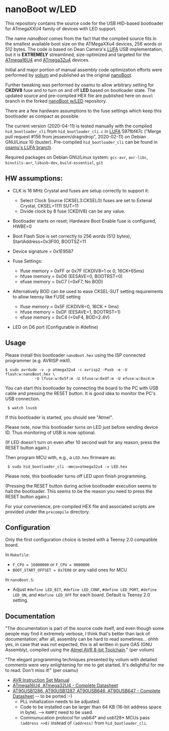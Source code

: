 # nanoBoot w/LED

<!-- not used by osamu: [![Build Status](https://travis-ci.org/volium/nanoBoot.svg?branch=master)](https://travis-ci.org/volium/nanoBoot) -->

This repository contains the source code for the USB HID-based bootloader for ATmegaXXU4 family of devices with LED support.

The name *nanoBoot* comes from the fact that the compiled source fits in the smallest available boot size on the ATMegaXXu4 devices, 256 words or 512 bytes. The code is based on Dean Camera's [LUFA](https://github.com/abcminiuser/lufa) USB implementation, but it is **EXTREMELY** streamlined, size-optimized and targeted for the [ATmega16U4](http://www.atmel.com/devices/atmega16u4.aspx) and [ATmega32u4](http://www.atmel.com/devices/atmega32u4.aspx) devices.

Initial and major portion of manual assembly code optimization efforts were performed by [volium](https://github.com/volium) and published as the original [nanoBoot](https://github.com/volium/nanoBoot).

Further tweaking was performed by osamu to allow arbitrary setting for **CKDIV8** fuse and to turn on and off **LED** based on bootloader state.  The updated source and pre-compiled HEX file are published here on `devel` branch in the forked [nanoBoot w/LED](https://github.com/osamuaoki/nanoBoot) repository.

There are a few hardware assumptions to the fuse settings which keep this bootloader as compact as possible.

<!-- It's very likely that a few sections can be rewritten to make it even smaller, and the ultimate goal is to support EEPROM programming as well, although that would require changes to the host code. -->

<!--The current version (commit #[5401f92](https://github.com/volium/nanoBoot/commit/5f84c0c44d78e907de869176c576855c8ba7a2f2)) is supported as-is in the 'hid_bootloader_loader.py' script that ships with [LUFA-151115](https://github.com/abcminiuser/lufa/releases/tag/LUFA-151115), and is exactly 508 bytes long.-->

<!-- The current version (2020-04-03) is supported as-is in the 'hid_bootloader_loader.py' script that ships with [LUFA-151115](https://github.com/abcminiuser/lufa/releases/tag/LUFA-151115), and is exactly 512 bytes long. -->

The current version (2020-04-11) is tested manually with the compiled `hid_bootloader_cli` from `hid_bootloader_cli.c` in [LUFA](https://github.com/abcminiuser/lufa) 597fbf47c ("Merge pull request #156 from jessexm/dragndrop", 2020-02-11) on Debian GNU/Linux 10 (buster).  Pre-compiled `hid_bootloader_cli` can be found in [osamu's LUFA branch](https://github.com/osamuaoki/lufa/tree/teensy2/Bootloaders/result).

Required packages on Debian GNU/Linux system: `gcc-avr`, `avr-libc`, `binutils-avr`, `libusb-dev`, `build-essential`, `git`

## HW assumptions:

* CLK is 16 MHz Crystal and fuses are setup correctly to support it:
    * Select Clock Source (CKSEL3:CKSEL0) fuses are set to Extenal Crystal, CKSEL=1111 SUT=11
    * Divide clock by 8 fuse (CKDIV8) can be any value.
* Bootloader starts on reset; Hardware Boot Enable fuse is configured, HWBE=0
* Boot Flash Size is set correctly to 256 words (512 bytes), StartAddress=0x3F00, BOOTSZ=11
* Device signature = 0x1E9587

* Fuse Settings:
    * lfuse memory = 0xFF or 0x7F (CKDIV8=1 or 0, 16CK+65ms)
    * hfuse memory = 0xD6 (EESAVE=0, BOOTRST=0)
    * efuse memory = 0xC7 (=0xF7, No BOD)

* Alternatively BOD can be used to ease CKSEL-SUT setting requirements to
  allow teensy like FUSE setting
    * lfuse memory = 0x5F (CKDIV8=0, 16CK + 0ms)
    * hfuse memory = 0xDF (EESAVE=1, BOOTRST=1)
    * efuse memory = 0xC4 (=0xF4, BOD=2.4V)

* LED on D6 port (Configurable in #define)

## Usage

Please install this bootloader `nanoBoot.hex` using the ISP connected programmer (e.g. AVRISP mkII).

```
$ sudo avrdude -v -p atmega32u4 -c avrisp2 -Pusb -e -U flash:w:nanoBoot.hex \
             -U lfuse:w:0x5f:m -U hfuse:w:0xdf:m -U efuse:w:0xc4:m
```

You can start this bootloader by connecting the board to the PC with USB cable and pressing the RESET button.  It is good idea to monitor the PC's USB connection.

```
 $ watch lsusb
```

If this bootloader is started, you should see "Atmel".

Please note, now this bootloader turns on LED just before sending device ID.  Thus monitoring of USB is now optional.

(If LED doesn't turn on even after 10 second wait for any reason, press the RESET button again.)

Then program MCU with, e.g., a `LED.hex` firmware as:

```
 $ sudo hid_bootloader_cli -mmcu=atmega32u4 -v LED.hex
```
Please note, this bootloader turns off LED upon finish programming.

(Pressing the RESET button during active bootloader execution seems to halt the bootloader.  This seems to be the reason you need to press the RESET button again.)

For your convenience, pre-compiled HEX file and associated scripts are provided under the `precompile` directory.

## Configuration

Only the first configuration choice is tested with a Teensy 2.0 compatible board.

In `Makefile`:

* `F_CPU = 16000000` or `F_CPU = 8000000`
* `BOOT_START_OFFSET = 0x7E00` or any valid ones for MCU

In `nanoBoot.S`:

* Adjust `#define LED_BIT`, `#define LED_CONF`, `#define LED_PORT`, `#define LED_ON`, and `#define LED_OFF` for each board.  Default is Teensy 2.0 setting.

## Documentation

"The documentation is part of the source code itself, and even though some people may find it extremely verbose, I think that's better than lack of documentation; after all, assembly can be hard to read sometimes... ohhh yes, in case that was not expected, this is all written in pure GAS (GNU Assembly), compiled using the [Atmel AVR 8-bit Toolchain](http://www.atmel.com/tools/atmelavrtoolchainforwindows.aspx)." (per volium)

"The elegant programming techniques presented by volium with detailed comments were very enlightening for me to get started. It's delightful for me to read.  Don't miss it!"  (per osamu)

 * [AVR Instruction Set Manual](http://ww1.microchip.com/downloads/en/devicedoc/atmel-0856-avr-instruction-set-manual.pdf)
 * [ATmega16U4, ATmega32U4 - Complete Datasheet](http://ww1.microchip.com/downloads/en/devicedoc/atmel-7766-8-bit-avr-atmega16u4-32u4_datasheet.pdf)
 * [AT90USB1286, AT90USB1287, AT90USB646, AT90USB647 - Complete Datasheet](http://ww1.microchip.com/downloads/en/DeviceDoc/doc7593.pdf) -- to be ported :-)
     * PLL initialization needs to be adjusted.
     * Code to be installed can be larger than 64 KB (16-bit address space in byte). -->  `RAMPZ` need to be used.
     * Communucation protocol for usb64* and usb128* MCUs pass `(address >>8)` instead of `(address)` from `hid_bootloader_cli`.
